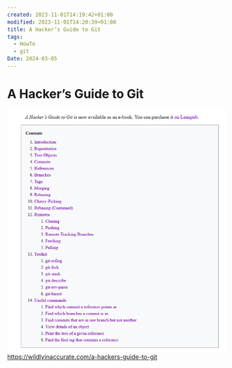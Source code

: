 ```yaml
---
created: 2023-11-01T14:19:42+01:00
modified: 2023-11-01T14:20:39+01:00
title: A Hacker’s Guide to Git
tags:
  - HowTo
  - git
Date: 2024-03-05
---
```


# A Hacker’s Guide to Git


![](../_asset/2023-11-01_HackersGuidetoGit_image_1.png)
https://wildlyinaccurate.com/a-hackers-guide-to-git
